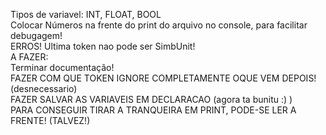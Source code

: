 Tipos de variavel: INT, FLOAT, BOOL  
Colocar Números na frente do print do arquivo no console, para facilitar debugagem!  
ERROS! Ultima token nao pode ser SimbUnit!  
A FAZER:  
Terminar documentação!   
FAZER COM QUE TOKEN IGNORE COMPLETAMENTE OQUE VEM DEPOIS!  (desnecessario)  
FAZER SALVAR AS VARIAVEIS EM DECLARACAO (agora ta bunitu :) )  
PARA CONSEGUIR TIRAR A TRANQUEIRA EM PRINT, PODE-SE LER A FRENTE!  (TALVEZ!)  
